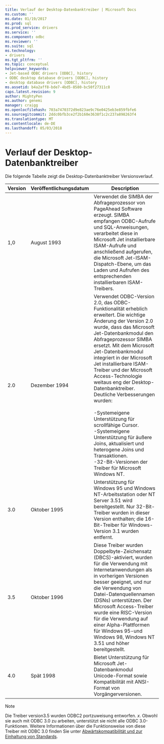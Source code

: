```yaml
---
title: Verlauf der Desktop-Datenbanktreiber | Microsoft Docs
ms.custom: ''
ms.date: 01/19/2017
ms.prod: sql
ms.prod_service: drivers
ms.service: ''
ms.component: odbc
ms.reviewer: ''
ms.suite: sql
ms.technology:
- drivers
ms.tgt_pltfrm: ''
ms.topic: conceptual
helpviewer_keywords:
- Jet-based ODBC drivers [ODBC], history
- ODBC desktop database drivers [ODBC], history
- desktop database drivers [ODBC], history
ms.assetid: b4a2aff8-bde7-4bd5-8580-bc50f27311c8
caps.latest.revision: 9
author: MightyPen
ms.author: genemi
manager: craigg
ms.openlocfilehash: 703a7470372d9e823ae9c76e0425eb3e859fbfe6
ms.sourcegitcommit: 2ddc0bfb3ce2f2b160e3638f1c2c237a898263f4
ms.translationtype: MT
ms.contentlocale: de-DE
ms.lasthandoff: 05/03/2018
---
```

# <a name="history-of-the-desktop-database-drivers"></a>Verlauf der Desktop-Datenbanktreiber
Die folgende Tabelle zeigt die Desktop-Datenbanktreiber Versionsverlauf.  
  
|Version|Veröffentlichungsdatum|Description|  
|-------------|------------------|-----------------|  
|1,0|August 1993|Verwendet die SIMBA der Abfrageprozessor von PageAhead Software erzeugt. SIMBA empfangen ODBC-Aufrufe und SQL-Anweisungen, verarbeitet diese in Microsoft Jet installierbare ISAM-Aufrufe und anschließend aufgerufen, die Microsoft Jet-ISAM-Dispatch-Ebene, um das Laden und Aufrufen des entsprechenden installierbaren ISAM-Treibers.|  
|2.0|Dezember 1994|Verwendet ODBC-Version 2.0, das ODBC-Funktionalität erheblich erweitert. Die wichtige Änderung der Version 2.0 wurde, dass das Microsoft Jet-Datenbankmodul den Abfrageprozessor SIMBA ersetzt. Mit dem Microsoft Jet-Datenbankmodul integriert in der Microsoft Jet installierbare ISAM-Treiber und der Microsoft Access-Technologie weitaus eng der Desktop-Datenbanktreiber. Deutliche Verbesserungen wurden:<br /><br /> -Systemeigene Unterstützung für scrollfähige Cursor.<br />-Systemeigene Unterstützung für äußere Joins, aktualisiert und heterogene Joins und Transaktionen.<br />-32-Bit-Versionen der Treiber für Microsoft Windows NT.|  
|3.0|Oktober 1995|Unterstützung für Windows 95 und Windows NT-Arbeitsstation oder NT Server 3.51 wird bereitgestellt. Nur 32-Bit-Treiber wurden in dieser Version enthalten; die 16-Bit-Treiber für Windows-Version 3.1 wurden entfernt.|  
|3.5|Oktober 1996|Diese Treiber wurden Doppelbyte-Zeichensatz (DBCS)-aktiviert, wurden für die Verwendung mit Internetanwendungen als in vorherigen Versionen besser geeignet, und nur die Verwendung von Datei-Datenquellennamen (DSNs) unterstützen. Der Microsoft Access-Treiber wurde eine RISC-Version für die Verwendung auf einer Alpha-Plattformen für Windows 95-und Windows 98, Windows NT 3.51 und höher bereitgestellt.|  
|4.0|Spät 1998|Bietet Unterstützung für Microsoft Jet-Datenbankmodul Unicode-Format sowie Kompatibilität mit ANSI-Format von Vorgängerversionen.|  
  
> [!NOTE]  
>  Die Treiber version3.5 wurden ODBC2 portzuweisung entworfen. *x*. Obwohl sie auch mit ODBC 3.0 zu arbeiten, unterstützt sie nicht alle ODBC 3.0-Funktionen. Weitere Informationen über die Funktionsweise von diese Treiber mit ODBC 3.0 finden Sie unter [Abwärtskompatibilität und zur Einhaltung von Standards](../../odbc/reference/develop-app/backward-compatibility-and-standards-compliance.md).
